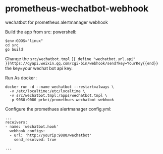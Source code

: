 # prometheus-wechatbot-webhook
wechatbot for prometheus alertmanager webhook  

Build the app from src:
powershell:
```
$env:GOOS="linux"
cd src
go build

```

Change the `src/wechatbot.tmpl` `{{ define "wechatbot.url.api" }}https://qyapi.weixin.qq.com/cgi-bin/webhook/send?key=YourKey{{end}}` the key=your wechat bot api key.

Run As docker :
```
docker run -d --name wechatbot --restart=always \
  -v /etc/localtime:/etc/localtime \
  -v src/wechatbot.tmpl:/apps/wechatbot.tmpl \
  -p 9080:9080 prkei/promethues-wechatbot-webhook

```

Configure the promethues alertmanager config.yml:
```
...
receivers:
- name: 'wechatbot.hook'
  webhook_configs:
  - url: 'http://yourip:9080/wechatbot'
    send_resolved: true

...
```

